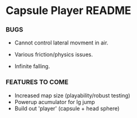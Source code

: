 # Capsule Player README

### BUGS

- Cannot control lateral movment in air.

- Various friction/physics issues.
- Infinite falling.

### FEATURES TO COME

- Increased map size (playability/robust testing)
- Powerup acumulator for lg jump
- Build out 'player' (capsule + head sphere)
